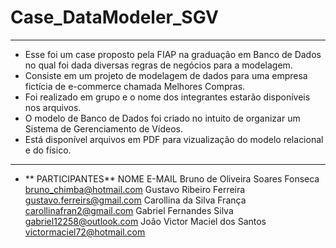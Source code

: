 # Case_DataModeler_SGV
---
* Esse foi um case proposto pela FIAP na graduação em Banco de Dados no qual foi dada diversas regras de negócios para a modelagem.
* Consiste em um projeto de modelagem de dados para uma empresa fictícia de e-commerce chamada Melhores Compras.
* Foi realizado em grupo e o nome dos integrantes estarão disponíveis nos arquivos.
* O modelo de Banco de Dados foi criado no intuito de organizar um Sistema de Gerenciamento de Vídeos.
* Está disponível arquivos em PDF para vizualização do modelo relacional e do físico.

---

* ** PARTICIPANTES**
      NOME	                                 E-MAIL
Bruno de Oliveira Soares Fonseca	   bruno_chimba@hotmail.com
Gustavo Ribeiro Ferreira	           gustavo.ferreirs@gmail.com
Carollina da Silva França	           carollinafran2@gmail.com
Gabriel Fernandes Silva	             gabriel12258@outlook.com
João Victor Maciel dos Santos	       victormaciel72@hotmail.com
